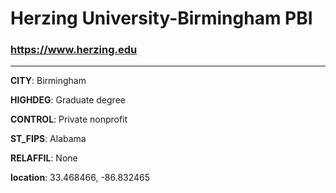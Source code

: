 # Herzing University-Birmingham PBI
### https://www.herzing.edu
---
**CITY**: Birmingham

**HIGHDEG**: Graduate degree

**CONTROL**: Private nonprofit

**ST_FIPS**: Alabama

**RELAFFIL**: None

**location**: 33.468466, -86.832465